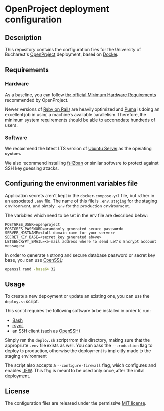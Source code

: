 # OpenProject deployment configuration

## Description

This repository contains the configuration files for the University of Bucharest's
[OpenProject](https://www.openproject.org/) deployment, based on [Docker](https://www.docker.com/).

## Requirements

### Hardware

As a baseline, you can follow [the official Minimum Hardware Requirements](https://www.openproject.org/docs/installation-and-operations/system-requirements/#minimum-hardware-requirements) recommended by OpenProject.

Newer versions of [Ruby on Rails](https://rubyonrails.org/) are heavily optimized and [Puma](https://github.com/puma/puma) is doing an excellent job in using a machine's available parallelism.
Therefore, the minimum system requirements should be able to accomodate hundreds of users.

### Software

We recommend the latest LTS version of [Ubuntu Server](https://ubuntu.com/server) as the operating system.

We also recommend installing [fail2ban](https://www.fail2ban.org/wiki/index.php/Main_Page) or similar software to protect against SSH key guessing attacks.

## Configuring the environment variables file

Application secrets aren't kept in the `docker-compose.yml` file, but rather in an associated `.env` file.
The name of this file is `.env.staging` for the staging environment, and simply `.env` for the production environment.

The variables which need to be set in the env file are described below:

```env
POSTGRES_USER=openproject
POSTGRES_PASSWORD=<randomly generated secure password>
SERVER_HOSTNAME=<full domain name for your server>
SECRET_KEY_BASE=<secret key generated above>
LETSENCRYPT_EMAIL=<e-mail address where to send Let's Encrypt account messages>
```

In order to generate a strong and secure database password or secret key base, you can use [OpenSSL](https://www.openssl.org/):

```sh
openssl rand -base64 32
```

## Usage

To create a new deployment or update an existing one, you can use the `deploy.sh` script.

This script requires the following software to be installed in order to run:
- [Bash](https://www.gnu.org/software/bash/)
- [rsync](https://rsync.samba.org/)
- an SSH client (such as [OpenSSH](https://www.openssh.com/))

Simply run the `deploy.sh` script from this directory, making sure that the appropriate `.env` file exists as well.
You can pass the `--production` flag to deploy to production, otherwise the deployment is implicitly made to the staging environment.

The script also accepts a `--configure-firewall` flag, which configures and enables [UFW](https://help.ubuntu.com/community/UFW).
This flag is meant to be used only once, after the initial deployment.

## License

The configuration files are released under the permissive [MIT license](LICENSE.txt).
